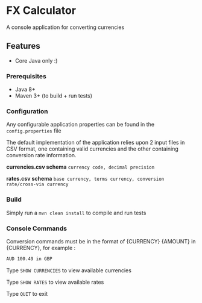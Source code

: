 # FX Calculator

A console application for converting currencies


## Features

* Core Java only :)

### Prerequisites

* Java 8+
* Maven 3+ (to build + run tests)

### Configuration
Any configurable application properties can be found in the `config.properties` file

The default implementation of the application relies upon 2 input files in CSV format, one containing valid currencies 
and the other containing conversion rate information.

**currencies.csv schema**
`currency code, decimal precision`

**rates.csv schema**
`base currency, terms currency, conversion rate/cross-via currency`

### Build
Simply run a `mvn clean install` to compile and run tests

### Console Commands
Conversion commands must be in the format of {CURRENCY} {AMOUNT} in {CURRENCY}, for example :
```bash
AUD 100.49 in GBP
```

Type `SHOW CURRENCIES` to view available currencies

Type `SHOW RATES` to view available rates

Type `QUIT` to exit
